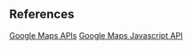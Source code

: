 
## References
[Google Maps APIs](https://developers.google.com/maps/)
[Google Maps Javascript API](https://developers.google.com/maps/documentation/javascript/)
